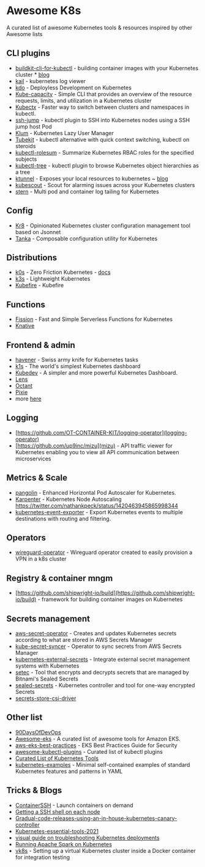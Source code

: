# Awesome K8s

A curated list of awesome Kubernetes tools & resources inspired by other Awesome lists

CLI plugins
------------
* [buildkit-cli-for-kubectl](https://github.com/vmware-tanzu/buildkit-cli-for-kubectl#buildkit-cli-for-kubectl) - building container images with your Kubernetes cluster * [blog](https://blogs.vmware.com/opensource/2020/11/17/buildkit-cli-for-kubectl/)
* [kail](https://github.com/boz/kail) - kubernetes log viewer
* [kdo](https://github.com/stepro/kdo) - Deployless Development on Kubernetes
* [Kube-capacity](https://github.com/robscott/kube-capacity/) - Simple CLI that provides an overview of the resource requests, limits, and utilization in a Kubernetes cluster
* [Kubectx](https://github.com/ahmetb/kubectx) - Faster way to switch between clusters and namespaces in kubectl.
* [ssh-jump](https://github.com/yokawasa/kubectl-plugin-ssh-jump) - kubectl plugin to SSH into Kubernetes nodes using a SSH jump host Pod
* [Klum](https://github.com/ibuildthecloud/klum) - Kubernetes Lazy User Manager
* [Tubekit](https://github.com/reconquest/tubekit) - kubectl alternative with quick context switching, kubectl on steroids
* [kubectl-rolesum](https://github.com/Ladicle/kubectl-rolesum/) - Summarize Kubernetes RBAC roles for the specified subjects
* [kubectl-tree](https://github.com/ahmetb/kubectl-tree) - kubectl plugin to browse Kubernetes object hierarchies as a tree
* [ktunnel](https://github.com/omrikiei/ktunnel) - Exposes your local resources to kubernetes ~ [blog](https://mbuffett.com/posts/ktunnel-ngrok-replace/)
* [kubescout](https://github.com/ReallyLiri/kubescout) - Scout for alarming issues across your Kubernetes clusters
* [stern](https://github.com/stern/stern) - Multi pod and container log tailing for Kubernetes

Config
------
* [Kr8](https://github.com/apptio/kr8) - Opinionated Kubernetes cluster configuration management tool based on Jsonnet
* [Tanka](https://tanka.dev/) - Composable configuration utility for Kubernetes

Distributions
-------------
* [k0s](https://github.com/k0sproject/k0s) - Zero Friction Kubernetes - [docs](https://github.com/k0sproject/k0s/blob/main/docs/create-cluster.md) 
* [k3s](https://github.com/k3s-io/k3s/) - Lightweight Kubernetes
* [Kubefire](https://github.com/innobead/kubefire) - Kubefire

Functions 
---------
* [Fission](https://github.com/fission/fission) - Fast and Simple Serverless Functions for Kubernetes 
* [Knative](https://knative.dev/docs/)

Frontend & admin
-----------------
* [havener](https://github.com/homeport/havener) - Swiss army knife for Kubernetes tasks
* [k1s](https://github.com/weibeld/k1s) - The world's simplest Kubernetes dashboard
* [Kubedev](https://github.com/relferreira/kubedev) - A simpler and more powerful Kubernetes Dashboard.
* [Lens](https://github.com/lensapp/lens)
* [Octant](https://github.com/vmware-tanzu/octant)
* [Pixie](https://github.com/pixie-labs/pixie)
* more [here](https://ordina-jworks.github.io/cloud/2020/08/28/kubernetes-clients-comparison.html)

Logging 
-------
* [https://github.com/OT-CONTAINER-KIT/logging-operator](logging-operator)
* [https://github.com/up9inc/mizu](mizu) - API traffic viewer for Kubernetes enabling you to view all API communication between microservices

Metrics & Scale
-----------------
* [pangolin](https://github.com/dpeckett/pangolin) - Enhanced Horizontal Pod Autoscaler for Kubernetes.
* [Karpenter](https://github.com/awslabs/karpenter) - Kubernetes Node Autoscaling https://twitter.com/nathankpeck/status/1420463945865998344
* [kubernetes-event-exporter](https://github.com/opsgenie/kubernetes-event-exporter) - Export Kubernetes events to multiple destinations with routing and filtering.

Operators
---------
* [wireguard-operator](https://github.com/jodevsa/wireguard-operator) - Wireguard operator created to easily provision a VPN in a k8s cluster

Registry & container mngm 
--------------------------
* [https://github.com/shipwright-io/build](https://github.com/shipwright-io/build) - framework for building container images on Kubernetes

Secrets management
-------------------
* [aws-secret-operator](https://github.com/mumoshu/aws-secret-operator) - Creates and updates Kubernetes secrets according to what are stored in AWS Secrets Manager
* [kube-secret-syncer](https://github.com/contentful-labs/kube-secret-syncer) - Operator to sync secrets from AWS Secrets Manager
* [kubernetes-external-secrets](https://github.com/godaddy/kubernetes-external-secrets) - Integrate external secret management systems with Kubernetes
* [setec](https://github.com/anthonysterling/setec) - Tool that encrypts and decrypts secrets that are managed by Bitnami's Sealed Secrets
* [sealed-secrets](https://github.com/bitnami-labs/sealed-secrets) - Kubernetes controller and tool for one-way encrypted Secrets
* [secrets-store-csi-driver](https://github.com/kubernetes-sigs/secrets-store-csi-driver)

Other list
----------
* [90DaysOfDevOps](https://github.com/MichaelCade/90DaysOfDevOps)
* [Awesome-eks](https://github.com/realvz/awesome-eks) - A curated list of awesome tools for Amazon EKS.
* [aws-eks-best-practices](https://aws.github.io/aws-eks-best-practices/iam/) - EKS Best Practices Guide for Security
* [awesome-kubectl-plugins](https://github.com/ishantanu/awesome-kubectl-plugins) - Curated list of kubectl plugins
* [Curated List of Kubernetes Tools](https://kubezilla.com/tools/)
* [kubernetes-examples](https://github.com/ContainerSolutions/kubernetes-examples) - Minimal self-contained examples of standard Kubernetes features and patterns in YAML


Tricks & Blogs
---------------
* [ContainerSSH](https://github.com/ContainerSSH/ContainerSSH) - Launch containers on demand
* [Getting a SSH shell on each node](https://gist.github.com/xandout/8d24558c75c53f3cb8bf0a97ec25fcfc)
* [Gradual-code-releases-using-an-in-house-kubernetes-canary-controller](https://doordash.engineering/2021/04/14/gradual-code-releases-using-an-in-house-kubernetes-canary-controller/)
* [Kubernetes-essential-tools-2021](https://itnext.io/kubernetes-essential-tools-2021-def12e84c572)
* [visual guide on troubleshooting Kubernetes deployments](https://learnk8s.io/troubleshooting-deployments)
* [Running Apache Spark on Kubernetes](https://medium.com/empathyco/running-apache-spark-on-kubernetes-2e64c73d0bb2)
* [vk8s](https://github.com/go-tk/vk8s) - Setting up a virtual Kubernetes cluster inside a Docker container for integration testing
